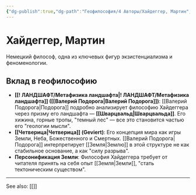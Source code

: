 ```yaml
---
{"dg-publish":true,"dg-path":"Геофилософия/4 Авторы/Хайдеггер, Мартин","permalink":"/geofilosofiya/4-avtory/hajdegger-martin/"}
---
```


# Хайдеггер, Мартин

Немецкий философ, одна из ключевых фигур экзистенциализма и феноменологии.

## Вклад в геофилософию
- **[[! ЛАНДШАФТ/Метафизика ландшафта\|! ЛАНДШАФТ/Метафизика ландшафта]] ([[Валерий Подорога\|Валерий Подорога]])**: [[Валерий Подорога\|Подорога]] подробно анализирует философию Хайдеггера через призму его ландшафта — **[[Шварцвальд\|Шварцвальда]]**. Его хижина, горные тропы, "темный лес" — все это становится частью его "геологии мысли".
- **[[Четверица\|Четверица]] (Geviert)**: Его концепция мира как игры Земли, Неба, Божественного и Смертных. [[Валерий Подорога\|Подорога]] интерпретирует [[Земля\|Землю]] в этой структуре не как стабильное основание, а как "силу разрыва".
- **Персонификация Земли**: Философия Хайдеггера требует от читателя принять на себя опыт [[Земля\|Земли]], "стать тектоническим существом".






---
See also:
[[]]
